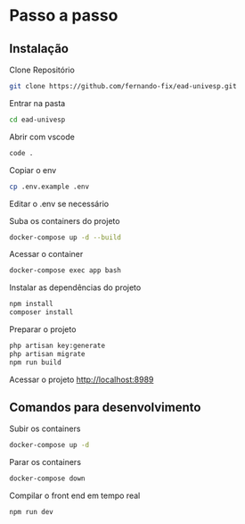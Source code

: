 
# Passo a passo

## Instalação

Clone Repositório

```sh
git clone https://github.com/fernando-fix/ead-univesp.git
```

Entrar na pasta

```sh
cd ead-univesp
```

Abrir com vscode

```sh
code .
```

Copiar o env

```sh
cp .env.example .env
```

Editar o .env se necessário

Suba os containers do projeto

```sh
docker-compose up -d --build
```

Acessar o container

```sh
docker-compose exec app bash
```

Instalar as dependências do projeto

```sh
npm install
composer install
```

Preparar o projeto

```sh
php artisan key:generate
php artisan migrate
npm run build
```

Acessar o projeto
[http://localhost:8989](http://localhost:8989)

## Comandos para desenvolvimento

Subir os containers

```sh
docker-compose up -d
```

Parar os containers

```sh
docker-compose down
```

Compilar o front end em tempo real

```sh
npm run dev
```